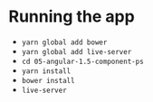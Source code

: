 # Running the app

* `yarn global add bower`
* `yarn global add live-server`
* `cd 05-angular-1.5-component-ps`
* `yarn install`
* `bower install`
* `live-server`